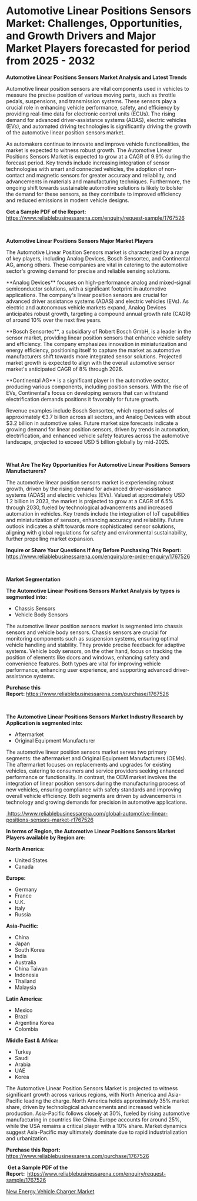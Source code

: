 <p><h1>Automotive Linear Positions Sensors Market: Challenges, Opportunities, and Growth Drivers and Major Market Players forecasted for period from 2025 - 2032</h1></p><p><strong>Automotive Linear Positions Sensors Market Analysis and Latest Trends</strong></p>
<p><p>Automotive linear position sensors are vital components used in vehicles to measure the precise position of various moving parts, such as throttle pedals, suspensions, and transmission systems. These sensors play a crucial role in enhancing vehicle performance, safety, and efficiency by providing real-time data for electronic control units (ECUs). The rising demand for advanced driver-assistance systems (ADAS), electric vehicles (EVs), and automated driving technologies is significantly driving the growth of the automotive linear position sensors market.</p><p>As automakers continue to innovate and improve vehicle functionalities, the market is expected to witness robust growth. The Automotive Linear Positions Sensors Market is expected to grow at a CAGR of 9.9% during the forecast period. Key trends include increasing integration of sensor technologies with smart and connected vehicles, the adoption of non-contact and magnetic sensors for greater accuracy and reliability, and advancements in materials and manufacturing techniques. Furthermore, the ongoing shift towards sustainable automotive solutions is likely to bolster the demand for these sensors, as they contribute to improved efficiency and reduced emissions in modern vehicle designs.</p></p>
<p><strong>Get a Sample PDF of the Report:&nbsp;</strong> <a href="https://www.reliablebusinessarena.com/enquiry/request-sample/1767526?utm_campaign=2639&utm_medium=2&utm_source=Github&utm_content=ia&utm_term=31032025&utm_id=automotive-linear-positions-sensors">https://www.reliablebusinessarena.com/enquiry/request-sample/1767526</a></p>
<p>&nbsp;</p>
<p><strong>Automotive Linear Positions Sensors Major Market Players</strong></p>
<p><p>The Automotive Linear Position Sensors market is characterized by a range of key players, including Analog Devices, Bosch Sensortec, and Continental AG, among others. These companies are vital in catering to the automotive sector's growing demand for precise and reliable sensing solutions.</p><p>**Analog Devices** focuses on high-performance analog and mixed-signal semiconductor solutions, with a significant footprint in automotive applications. The company's linear position sensors are crucial for advanced driver assistance systems (ADAS) and electric vehicles (EVs). As electric and autonomous vehicle markets expand, Analog Devices anticipates robust growth, targeting a compound annual growth rate (CAGR) of around 10% over the next five years.</p><p>**Bosch Sensortec**, a subsidiary of Robert Bosch GmbH, is a leader in the sensor market, providing linear position sensors that enhance vehicle safety and efficiency. The company emphasizes innovation in miniaturization and energy efficiency, positioning itself to capture the market as automotive manufacturers shift towards more integrated sensor solutions. Projected market growth is expected to align with the overall automotive sensor market's anticipated CAGR of 8% through 2026.</p><p>**Continental AG** is a significant player in the automotive sector, producing various components, including position sensors. With the rise of EVs, Continental's focus on developing sensors that can withstand electrification demands positions it favorably for future growth.</p><p>Revenue examples include Bosch Sensortec, which reported sales of approximately €3.7 billion across all sectors, and Analog Devices with about $3.2 billion in automotive sales. Future market size forecasts indicate a growing demand for linear position sensors, driven by trends in automation, electrification, and enhanced vehicle safety features across the automotive landscape, projected to exceed USD 5 billion globally by mid-2025.</p></p>
<p>&nbsp;</p>
<p><strong>What Are The Key Opportunities For Automotive Linear Positions Sensors Manufacturers?</strong></p>
<p><p>The automotive linear position sensors market is experiencing robust growth, driven by the rising demand for advanced driver-assistance systems (ADAS) and electric vehicles (EVs). Valued at approximately USD 1.2 billion in 2023, the market is projected to grow at a CAGR of 6.5% through 2030, fueled by technological advancements and increased automation in vehicles. Key trends include the integration of IoT capabilities and miniaturization of sensors, enhancing accuracy and reliability. Future outlook indicates a shift towards more sophisticated sensor solutions, aligning with global regulations for safety and environmental sustainability, further propelling market expansion.</p></p>
<p><strong>Inquire or Share Your Questions If Any Before Purchasing This Report:</strong> <a href="https://www.reliablebusinessarena.com/enquiry/pre-order-enquiry/1767526?utm_campaign=2639&utm_medium=2&utm_source=Github&utm_content=ia&utm_term=31032025&utm_id=automotive-linear-positions-sensors">https://www.reliablebusinessarena.com/enquiry/pre-order-enquiry/1767526</a></p>
<p>&nbsp;</p>
<p><strong>Market Segmentation</strong></p>
<p><strong>The Automotive Linear Positions Sensors Market Analysis by types is segmented into:</strong></p>
<p><ul><li>Chassis Sensors</li><li>Vehicle Body Sensors</li></ul></p>
<p><p>The automotive linear position sensors market is segmented into chassis sensors and vehicle body sensors. Chassis sensors are crucial for monitoring components such as suspension systems, ensuring optimal vehicle handling and stability. They provide precise feedback for adaptive systems. Vehicle body sensors, on the other hand, focus on tracking the position of elements like doors and windows, enhancing safety and convenience features. Both types are vital for improving vehicle performance, enhancing user experience, and supporting advanced driver-assistance systems.</p></p>
<p><strong>Purchase this Report:&nbsp;</strong><a href="https://www.reliablebusinessarena.com/purchase/1767526?utm_campaign=2639&utm_medium=2&utm_source=Github&utm_content=ia&utm_term=31032025&utm_id=automotive-linear-positions-sensors">https://www.reliablebusinessarena.com/purchase/1767526</a></p>
<p>&nbsp;</p>
<p><strong>The Automotive Linear Positions Sensors Market Industry Research by Application is segmented into:</strong></p>
<p><ul><li>Aftermarket</li><li>Original Equipment Manufacturer</li></ul></p>
<p><p>The automotive linear position sensors market serves two primary segments: the aftermarket and Original Equipment Manufacturers (OEMs). The aftermarket focuses on replacements and upgrades for existing vehicles, catering to consumers and service providers seeking enhanced performance or functionality. In contrast, the OEM market involves the integration of linear position sensors during the manufacturing process of new vehicles, ensuring compliance with safety standards and improving overall vehicle efficiency. Both segments are driven by advancements in technology and growing demands for precision in automotive applications.</p></p>
<p><a href="https://www.reliablebusinessarena.com/global-automotive-linear-positions-sensors-market-r1767526?utm_campaign=2639&utm_medium=2&utm_source=Github&utm_content=ia&utm_term=31032025&utm_id=automotive-linear-positions-sensors">&nbsp;https://www.reliablebusinessarena.com/global-automotive-linear-positions-sensors-market-r1767526</a></p>
<p><strong>In terms of Region, the Automotive Linear Positions Sensors Market Players available by Region are:</strong></p>
<p>
    <p> <strong> North America: </strong>
        <ul>
            <li>United States</li>
            <li>Canada</li>
        </ul>
        </p> 
    <p> <strong> Europe: </strong>
        <ul>
            <li>Germany</li>
            <li>France</li>
            <li>U.K.</li>
            <li>Italy</li>
            <li>Russia</li>
        </ul>
        </p> 
    <p> <strong> Asia-Pacific: </strong>
        <ul>
            <li>China</li>
            <li>Japan</li>
            <li>South Korea</li>
            <li>India</li>
            <li>Australia</li>
            <li>China Taiwan</li>
            <li>Indonesia</li>
            <li>Thailand</li>
            <li>Malaysia</li>
        </ul>
        </p> 
    <p> <strong> Latin America: </strong>
        <ul>
            <li>Mexico</li>
            <li>Brazil</li>
            <li>Argentina Korea</li>
            <li>Colombia</li>
        </ul>
        </p> 
    <p> <strong> Middle East & Africa: </strong>
        <ul>
            <li>Turkey</li>
            <li>Saudi</li>
            <li>Arabia</li>
            <li>UAE</li>
            <li>Korea</li>
        </ul>
    </p>
    </p>
<p><p>The Automotive Linear Position Sensors Market is projected to witness significant growth across various regions, with North America and Asia-Pacific leading the charge. North America holds approximately 35% market share, driven by technological advancements and increased vehicle production. Asia-Pacific follows closely at 30%, fueled by rising automotive manufacturing in countries like China. Europe accounts for around 25%, while the USA remains a critical player with a 10% share. Market dynamics suggest Asia-Pacific may ultimately dominate due to rapid industrialization and urbanization.</p></p>
<p><strong>Purchase this Report: </strong><a href="https://www.reliablebusinessarena.com/purchase/1767526?utm_campaign=2639&utm_medium=2&utm_source=Github&utm_content=ia&utm_term=31032025&utm_id=automotive-linear-positions-sensors">https://www.reliablebusinessarena.com/purchase/1767526</a></p>
<p>&nbsp;<strong>Get a Sample PDF of the Report:&nbsp;&nbsp;</strong><a href="https://www.reliablebusinessarena.com/enquiry/request-sample/1767526?utm_campaign=2639&utm_medium=2&utm_source=Github&utm_content=ia&utm_term=31032025&utm_id=automotive-linear-positions-sensors">https://www.reliablebusinessarena.com/enquiry/request-sample/1767526</a></p>
<p><strong></strong></p>
<p><p><a href="https://github.com/akaalahk/Market-Research-Report-List-1/blob/main/new-energy-vehicle-charger-market.md?utm_campaign=2639&utm_medium=2&utm_source=Github&utm_content=ia&utm_term=31032025&utm_id=automotive-linear-positions-sensors">New Energy Vehicle Charger Market</a></p></p>